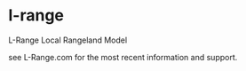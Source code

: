# l-range
L-Range Local Rangeland Model

see L-Range.com for the most recent information and support.
